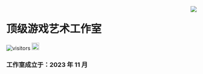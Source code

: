 <img align="right" src="https://count.getloli.com/get/@:TopGameArt?theme=rule34">

# 顶级游戏艺术工作室



![visitors](https://visitor-badge.glitch.me/badge?page_id=thangchung.thangchung)
[<img alt="github" src="https://img.shields.io/badge/github-thangchung-8da0cb?style=for-the-badge&labelColor=555555&logo=github" height="20">](https://github.com/ArvinRoad)

### 工作室成立于：2023 年 11 月
